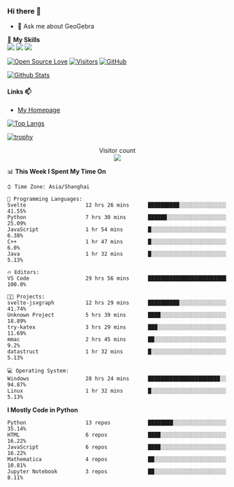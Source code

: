 ### Hi there 👋

<!--
**wuyudi/wuyudi** is a ✨ _special_ ✨ repository because its `README.md` (this file) appears on your GitHub profile.

Here are some ideas to get you started:

- 🔭 I’m currently working on ...
- 🌱 I’m currently learning ...
- 👯 I’m looking to collaborate on ...
- 🤔 I’m looking for help with ...

- 📫 How to reach me: ...
- 😄 Pronouns: ...
- ⚡ Fun fact: ...
-->

- 💬 Ask me about GeoGebra

🌟 **My Skills**  
![](https://img.shields.io/badge/-Python-3e74a2?style=flat-square&logo=Python&logoColor=fff)
![](https://img.shields.io/badge/-Mathematica-3e74a2?style=flat-square&logo=Wolfram&logoColor=fff)
![](https://img.shields.io/badge/-C%2B%2B-3e74a2?style=flat-square&logo=C%2B%2B&logoColor=fff)

[![Open Source Love](https://badges.frapsoft.com/os/v1/open-source.svg?v=103)](https://github.com/wuyudi/)
[![Visitors](https://visitor-badge.glitch.me/badge?page_id=wuyudi.wuyudi)](https://github.com/wuyudi/)
[![GitHub](https://img.shields.io/github/followers/wuyudi.svg?lable=GitHub&style=social)](https://github.com/wuyudi/)

[![Github Stats](https://github-readme-stats.vercel.app/api?username=wuyudi&show_icons=true)](https://github.com/wuyudi/)

#### Links 📫

* [My Homepage](https://wuyudi.github.io/blog/)

[![Top Langs](https://github-readme-stats.vercel.app/api/top-langs/?username=wuyudi&hide=HTML,jupyter%20notebook&layout=compact)](https://github.com/wuyudi/github-readme-stats)

[![trophy](https://github-profile-trophy.vercel.app/?username=wuyudi&theme=onedark)](https://github.com/ryo-ma/github-profile-trophy)

<p align="center"> 
  Visitor count<br>
  <img src="https://profile-counter.glitch.me/wuyudi/count.svg" />
</p>

<!--START_SECTION:waka-->
📊 **This Week I Spent My Time On** 

```text
⌚︎ Time Zone: Asia/Shanghai

💬 Programming Languages: 
Svelte                   12 hrs 26 mins      ██████████░░░░░░░░░░░░░░░   41.55% 
Python                   7 hrs 30 mins       ██████░░░░░░░░░░░░░░░░░░░   25.09% 
JavaScript               1 hr 54 mins        █░░░░░░░░░░░░░░░░░░░░░░░░   6.38% 
C++                      1 hr 47 mins        █░░░░░░░░░░░░░░░░░░░░░░░░   6.0% 
Java                     1 hr 32 mins        █░░░░░░░░░░░░░░░░░░░░░░░░   5.13%

🔥 Editors: 
VS Code                  29 hrs 56 mins      █████████████████████████   100.0%

🐱‍💻 Projects: 
svelte-jsxgraph          12 hrs 29 mins      ██████████░░░░░░░░░░░░░░░   41.74% 
Unknown Project          5 hrs 39 mins       ████░░░░░░░░░░░░░░░░░░░░░   18.89% 
try-katex                3 hrs 29 mins       ███░░░░░░░░░░░░░░░░░░░░░░   11.69% 
mmac                     2 hrs 45 mins       ██░░░░░░░░░░░░░░░░░░░░░░░   9.2% 
datastruct               1 hr 32 mins        █░░░░░░░░░░░░░░░░░░░░░░░░   5.13%

💻 Operating System: 
Windows                  28 hrs 24 mins      ███████████████████████░░   94.87% 
Linux                    1 hr 32 mins        █░░░░░░░░░░░░░░░░░░░░░░░░   5.13%

```

**I Mostly Code in Python** 

```text
Python                   13 repos            ████████░░░░░░░░░░░░░░░░░   35.14% 
HTML                     6 repos             ████░░░░░░░░░░░░░░░░░░░░░   16.22% 
JavaScript               6 repos             ████░░░░░░░░░░░░░░░░░░░░░   16.22% 
Mathematica              4 repos             ██░░░░░░░░░░░░░░░░░░░░░░░   10.81% 
Jupyter Notebook         3 repos             ██░░░░░░░░░░░░░░░░░░░░░░░   8.11%

```



<!--END_SECTION:waka-->
